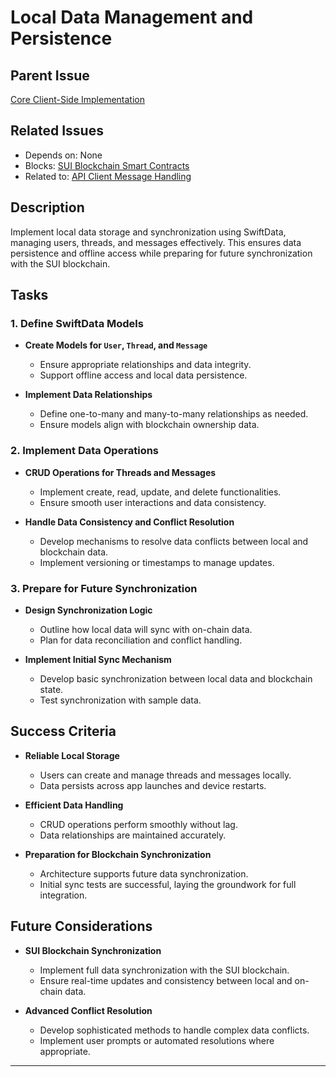 # Local Data Management and Persistence

## Parent Issue

[Core Client-Side Implementation](issue_0.md)

## Related Issues

- Depends on: None
- Blocks: [SUI Blockchain Smart Contracts](issue_2.md)
- Related to: [API Client Message Handling](issue_2.md)

## Description

Implement local data storage and synchronization using SwiftData, managing users, threads, and messages effectively. This ensures data persistence and offline access while preparing for future synchronization with the SUI blockchain.

## Tasks

### 1. Define SwiftData Models

- **Create Models for `User`, `Thread`, and `Message`**

  - Ensure appropriate relationships and data integrity.
  - Support offline access and local data persistence.

- **Implement Data Relationships**
  - Define one-to-many and many-to-many relationships as needed.
  - Ensure models align with blockchain ownership data.

### 2. Implement Data Operations

- **CRUD Operations for Threads and Messages**

  - Implement create, read, update, and delete functionalities.
  - Ensure smooth user interactions and data consistency.

- **Handle Data Consistency and Conflict Resolution**
  - Develop mechanisms to resolve data conflicts between local and blockchain data.
  - Implement versioning or timestamps to manage updates.

### 3. Prepare for Future Synchronization

- **Design Synchronization Logic**

  - Outline how local data will sync with on-chain data.
  - Plan for data reconciliation and conflict handling.

- **Implement Initial Sync Mechanism**
  - Develop basic synchronization between local data and blockchain state.
  - Test synchronization with sample data.

## Success Criteria

- **Reliable Local Storage**

  - Users can create and manage threads and messages locally.
  - Data persists across app launches and device restarts.

- **Efficient Data Handling**

  - CRUD operations perform smoothly without lag.
  - Data relationships are maintained accurately.

- **Preparation for Blockchain Synchronization**
  - Architecture supports future data synchronization.
  - Initial sync tests are successful, laying the groundwork for full integration.

## Future Considerations

- **SUI Blockchain Synchronization**

  - Implement full data synchronization with the SUI blockchain.
  - Ensure real-time updates and consistency between local and on-chain data.

- **Advanced Conflict Resolution**
  - Develop sophisticated methods to handle complex data conflicts.
  - Implement user prompts or automated resolutions where appropriate.

---
